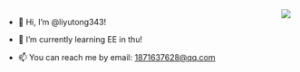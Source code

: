 <img align="right" src="https://github-readme-stats.vercel.app/api?username=liyutong343&show_icons=true&icon_color=CE1D2D&text_color=718096&bg_color=ffffff&hide_title=true" />

- 👋 Hi, I’m @liyutong343!

- 🌱 I’m currently learning EE in thu!

- 📫 You can reach me by email: 1871637628@qq.com

<!---
liyutong343/liyutong343 is a ✨ special ✨ repository because its `README.md` (this file) appears on your GitHub profile.
You can click the Preview link to take a look at your changes.//- 👀 I’m interested in ...//- 💞️ I’m looking to collaborate on ...
--->
